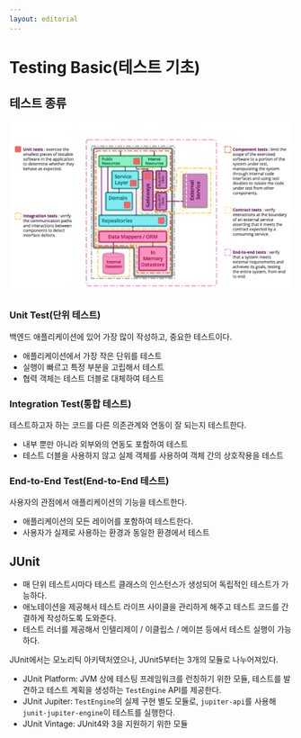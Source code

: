 ```yaml
---
layout: editorial
---
```


# Testing Basic(테스트 기초)

## 테스트 종류

![테스트 전략의 종류(https://martinfowler.com/tags/testing.html)](image/testing-strategy.png)

### Unit Test(단위 테스트)

백엔드 애플리케이션에 있어 가장 많이 작성하고, 중요한 테스트이다.

- 애플리케이션에서 가장 작은 단위를 테스트
- 실행이 빠르고 특정 부분을 고립해서 테스트
- 협력 객체는 테스트 더블로 대체하여 테스트

### Integration Test(통합 테스트)

테스트하고자 하는 코드를 다른 의존관계와 연동이 잘 되는지 테스트한다.

- 내부 뿐만 아니라 외부와의 연동도 포함하여 테스트
- 테스트 더블을 사용하지 않고 실제 객체를 사용하여 객체 간의 상호작용을 테스트

### End-to-End Test(End-to-End 테스트)

사용자의 관점에서 애플리케이션의 기능을 테스트한다.

- 애플리케이션의 모든 레이어를 포함하여 테스트한다.
- 사용자가 실제로 사용하는 환경과 동일한 환경에서 테스트

## JUnit

- 매 단위 테스트시마다 테스트 클래스의 인스턴스가 생성되어 독립적인 테스트가 가능하다.
- 애노테이션을 제공해서 테스트 라이프 사이클을 관리하게 해주고 테스트 코드를 간결하게 작성하도록 도와준다.
- 테스트 러너를 제공해서 인텔리제이 / 이클립스 / 메이븐 등에서 테스트 실행이 가능하다.

JUnit에서는 모노리틱 아키텍처였으나, JUnit5부터는 3개의 모듈로 나누어져있다.

- JUnit Platform: JVM 상에 테스팅 프레임워크를 런칭하기 위한 모듈, 테스트를 발견하고 테스트 계획을 생성하는 `TestEngine` API를 제공한다.
- JUnit Jupiter: `TestEngine`의 실제 구현 별도 모듈로, `jupiter-api`를 사용해 `junit-jupiter-engine`이 테스트를 실행한다.
- JUnit Vintage: JUnit4와 3을 지원하기 위한 모듈
